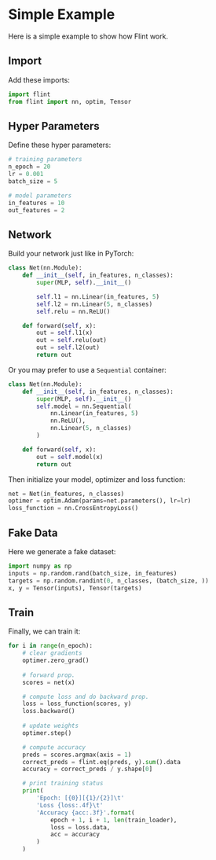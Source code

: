 # Simple Example

Here is a simple example to show how Flint work.

## Import

Add these imports:

```python
import flint
from flint import nn, optim, Tensor
```

## Hyper Parameters

Define these hyper parameters:

```python
# training parameters
n_epoch = 20
lr = 0.001
batch_size = 5

# model parameters
in_features = 10
out_features = 2
```

## Network

Build your network just like in PyTorch:

```python
class Net(nn.Module):
    def __init__(self, in_features, n_classes):
        super(MLP, self).__init__()

        self.l1 = nn.Linear(in_features, 5)
        self.l2 = nn.Linear(5, n_classes)
        self.relu = nn.ReLU()

    def forward(self, x):
        out = self.l1(x)
        out = self.relu(out)
        out = self.l2(out)
        return out
```

Or you may prefer to use a `Sequential` container:

```python
class Net(nn.Module):
    def __init__(self, in_features, n_classes):
        super(MLP, self).__init__()
        self.model = nn.Sequential(
            nn.Linear(in_features, 5)
            nn.ReLU(),
            nn.Linear(5, n_classes)
        )

    def forward(self, x):
        out = self.model(x)
        return out
```

Then initialize your model, optimizer and loss function:

```python
net = Net(in_features, n_classes)
optimer = optim.Adam(params=net.parameters(), lr=lr)
loss_function = nn.CrossEntropyLoss()
```

## Fake Data

Here we generate a fake dataset:

```python
import numpy as np
inputs = np.random.rand(batch_size, in_features)
targets = np.random.randint(0, n_classes, (batch_size, ))
x, y = Tensor(inputs), Tensor(targets)
```

## Train

Finally, we can train it:

```python
for i in range(n_epoch):
    # clear gradients
    optimer.zero_grad()
    
    # forward prop.
    scores = net(x)

    # compute loss and do backward prop.
    loss = loss_function(scores, y)
    loss.backward()
    
    # update weights
    optimer.step()

    # compute accuracy
    preds = scores.argmax(axis = 1)
    correct_preds = flint.eq(preds, y).sum().data
    accuracy = correct_preds / y.shape[0]

    # print training status
    print(
        'Epoch: [{0}][{1}/{2}]\t'
        'Loss {loss:.4f}\t'
        'Accuracy {acc:.3f}'.format(
            epoch + 1, i + 1, len(train_loader),
            loss = loss.data,
            acc = accuracy
        )
    )
```
